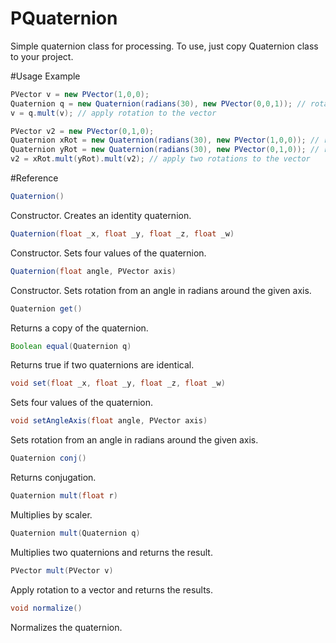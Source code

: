 PQuaternion
===========

Simple quaternion class for processing. To use, just copy Quaternion class to your project.


#Usage Example

```java
PVector v = new PVector(1,0,0);
Quaternion q = new Quaternion(radians(30), new PVector(0,0,1)); // rotate 30 degrees around z-axis
v = q.mult(v); // apply rotation to the vector
```

```java
PVector v2 = new PVector(0,1,0);
Quaternion xRot = new Quaternion(radians(30), new PVector(1,0,0)); // rotate 30 degrees around x-axis
Quaternion yRot = new Quaternion(radians(30), new PVector(0,1,0)); // rotate 30 degrees around y-axis
v2 = xRot.mult(yRot).mult(v2); // apply two rotations to the vector
```

#Reference

```java
Quaternion()
```

Constructor. Creates an identity quaternion.

```java
Quaternion(float _x, float _y, float _z, float _w)
```

Constructor. Sets four values of the quaternion.

```java
Quaternion(float angle, PVector axis)
```

Constructor. Sets rotation from an angle in radians around the given axis.

```java
Quaternion get()
```

Returns a copy of the quaternion.

```java
Boolean equal(Quaternion q)
```

Returns true if two quaternions are identical.

```java
void set(float _x, float _y, float _z, float _w)
```

Sets four values of the quaternion.

```java
void setAngleAxis(float angle, PVector axis)
```

Sets rotation from an angle in radians around the given axis.

```java
Quaternion conj()
```

Returns conjugation.

```java
Quaternion mult(float r)
```

Multiplies by scaler.

```java
Quaternion mult(Quaternion q)
```

Multiplies two quaternions and returns the result.

```java
PVector mult(PVector v)
```

Apply rotation to a vector and returns the results.

```java
void normalize()
```

Normalizes the quaternion.
